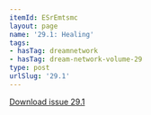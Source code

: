 ```yaml
---
itemId: ESrEmtsmc
layout: page
name: '29.1: Healing'
tags:
- hasTag: dreamnetwork
- hasTag: dream-network-volume-29
type: post
urlSlug: '29.1'
---
```

<a href="../files/pdfs/Volume_29/29.1_healing.pdf" download="">Download issue 29.1</a>